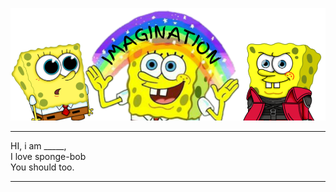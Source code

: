 ![Alt text](./images/banner.png "now don't you dare steal this")

---
HI, i am _____, <br>
I love sponge-bob <br>
You should too. <br>

---